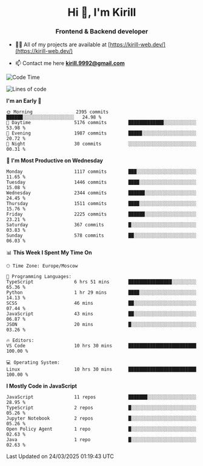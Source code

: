 <h1 align="center">Hi 👋, I'm Kirill</h1>
<h3 align="center">Frontend & Backend developer</h3>

- 👨‍💻 All of my projects are available at [https://kirill-web.dev/](https://kirill-web.dev/)

- 📫 Contact me here **kirill.9992@gmail.com**











<!--START_SECTION:waka-->
![Code Time](http://img.shields.io/badge/Code%20Time-2%2C179%20hrs%2047%20mins-blue)

![Lines of code](https://img.shields.io/badge/From%20Hello%20World%20I%27ve%20Written-5.5%20million%20lines%20of%20code-blue)

**I'm an Early 🐤** 

```text
🌞 Morning                2395 commits        ██████░░░░░░░░░░░░░░░░░░░   24.98 % 
🌆 Daytime                5176 commits        █████████████░░░░░░░░░░░░   53.98 % 
🌃 Evening                1987 commits        █████░░░░░░░░░░░░░░░░░░░░   20.72 % 
🌙 Night                  30 commits          ░░░░░░░░░░░░░░░░░░░░░░░░░   00.31 % 
```
📅 **I'm Most Productive on Wednesday** 

```text
Monday                   1117 commits        ███░░░░░░░░░░░░░░░░░░░░░░   11.65 % 
Tuesday                  1446 commits        ████░░░░░░░░░░░░░░░░░░░░░   15.08 % 
Wednesday                2344 commits        ██████░░░░░░░░░░░░░░░░░░░   24.45 % 
Thursday                 1511 commits        ████░░░░░░░░░░░░░░░░░░░░░   15.76 % 
Friday                   2225 commits        ██████░░░░░░░░░░░░░░░░░░░   23.21 % 
Saturday                 367 commits         █░░░░░░░░░░░░░░░░░░░░░░░░   03.83 % 
Sunday                   578 commits         ██░░░░░░░░░░░░░░░░░░░░░░░   06.03 % 
```


📊 **This Week I Spent My Time On** 

```text
🕑︎ Time Zone: Europe/Moscow

💬 Programming Languages: 
TypeScript               6 hrs 51 mins       ████████████████░░░░░░░░░   65.36 % 
Python                   1 hr 29 mins        ████░░░░░░░░░░░░░░░░░░░░░   14.13 % 
SCSS                     46 mins             ██░░░░░░░░░░░░░░░░░░░░░░░   07.44 % 
JavaScript               43 mins             ██░░░░░░░░░░░░░░░░░░░░░░░   06.87 % 
JSON                     20 mins             █░░░░░░░░░░░░░░░░░░░░░░░░   03.26 % 

🔥 Editors: 
VS Code                  10 hrs 30 mins      █████████████████████████   100.00 % 

💻 Operating System: 
Linux                    10 hrs 30 mins      █████████████████████████   100.00 % 
```

**I Mostly Code in JavaScript** 

```text
JavaScript               11 repos            ███████░░░░░░░░░░░░░░░░░░   28.95 % 
TypeScript               2 repos             █░░░░░░░░░░░░░░░░░░░░░░░░   05.26 % 
Jupyter Notebook         2 repos             █░░░░░░░░░░░░░░░░░░░░░░░░   05.26 % 
Open Policy Agent        1 repo              █░░░░░░░░░░░░░░░░░░░░░░░░   02.63 % 
Java                     1 repo              █░░░░░░░░░░░░░░░░░░░░░░░░   02.63 % 
```




 Last Updated on 24/03/2025 01:19:43 UTC
<!--END_SECTION:waka-->
